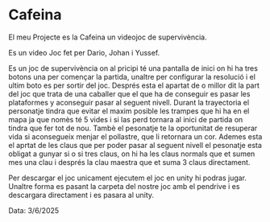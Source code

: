 # Cafeina
El meu Projecte es la Cafeina un videojoc de supervivència.

Es un video Joc fet per Dario, Johan i Yussef.

Es un joc de supervivència on al pricipi té una pantalla de inici on hi ha tres botons una per començar la partida, unaltre per configurar la resolució i el ultim boto es per sortir del joc.
Després esta el apartat de o millor dit la part del joc que trata de una caballer que el que ha de conseguir es pasar les plataformes y aconseguir pasar al seguent nivell.
Durant la trayectoria el personatje tindra que evitar el maxim posible les trampes que hi ha en el mapa ja que nomès té 5 vides i si las perd tornara al inici de partida on tindra que fer 
tot de nou. 
Tambè el pesonatje te la oportunitat de resuperar vida si aconsegueix menjar el pollastre, que li retornara un cor.
Ademes esta el aprtat de les claus que per poder pasar al seguent nivell el pesonatje esta obligat a gunyar si o si tres claus, on hi ha les claus normals que et sumen mes una clau i després la clau maestra que
et suma 3 claus directament.

Per descargar el joc unicament ejecutem el joc en unity hi podras jugar. Unaltre forma es pasant la carpeta del nostre joc amb el pendrive i es descargara directament i es pasara al unity.

Data: 3/6/2025
